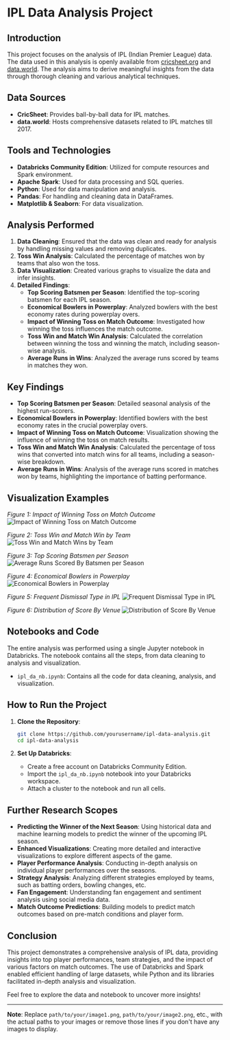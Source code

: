 # IPL Data Analysis Project

## Introduction

This project focuses on the analysis of IPL (Indian Premier League) data. The data used in this analysis is openly available from [cricsheet.org](http://cricsheet.org/) and [data.world](https://data.world/raghu543/ipl-data-till-2017). The analysis aims to derive meaningful insights from the data through thorough cleaning and various analytical techniques.

## Data Sources

- **CricSheet**: Provides ball-by-ball data for IPL matches.
- **data.world**: Hosts comprehensive datasets related to IPL matches till 2017.

## Tools and Technologies

- **Databricks Community Edition**: Utilized for compute resources and Spark environment.
- **Apache Spark**: Used for data processing and SQL queries.
- **Python**: Used for data manipulation and analysis.
- **Pandas**: For handling and cleaning data in DataFrames.
- **Matplotlib & Seaborn**: For data visualization.

## Analysis Performed

1. **Data Cleaning**: Ensured that the data was clean and ready for analysis by handling missing values and removing duplicates.
2. **Toss Win Analysis**: Calculated the percentage of matches won by teams that also won the toss.
3. **Data Visualization**: Created various graphs to visualize the data and infer insights.
4. **Detailed Findings**:
   - **Top Scoring Batsmen per Season**: Identified the top-scoring batsmen for each IPL season.
   - **Economical Bowlers in Powerplay**: Analyzed bowlers with the best economy rates during powerplay overs.
   - **Impact of Winning Toss on Match Outcome**: Investigated how winning the toss influences the match outcome.
   - **Toss Win and Match Win Analysis**: Calculated the correlation between winning the toss and winning the match, including season-wise analysis.
   - **Average Runs in Wins**: Analyzed the average runs scored by teams in matches they won.

## Key Findings

- **Top Scoring Batsmen per Season**: Detailed seasonal analysis of the highest run-scorers.
- **Economical Bowlers in Powerplay**: Identified bowlers with the best economy rates in the crucial powerplay overs.
- **Impact of Winning Toss on Match Outcome**: Visualization showing the influence of winning the toss on match results.
- **Toss Win and Match Win Analysis**: Calculated the percentage of toss wins that converted into match wins for all teams, including a season-wise breakdown.
- **Average Runs in Wins**: Analysis of the average runs scored in matches won by teams, highlighting the importance of batting performance.

## Visualization Examples

_Figure 1: Impact of Winning Toss on Match Outcome_
![Impact of Winning Toss on Match Outcome](./impact_of_winning_toss_on_match.png)

_Figure 2: Toss Win and Match Win by Team_
![Toss Win and Match Wins by Team](./wins_after_winning_toss.png)

_Figure 3: Top Scoring Batsmen per Season_
![Average Runs Scored By Batsmen per Season](./average_runs_scored_by_batsmen.png)

_Figure 4: Economical Bowlers in Powerplay_
![Economical Bowlers in Powerplay](./most_economical_bowlers.png)

_Figure 5: Frequent Dismissal Type in IPL_
![Frequent Dismissal Type in IPL](./frequent_dismissal_type.png)

_Figure 6: Distribution of Score By Venue_
![Distribution of Score By Venue](./distribution_of_score_by_venue.png)

## Notebooks and Code

The entire analysis was performed using a single Jupyter notebook in Databricks. The notebook contains all the steps, from data cleaning to analysis and visualization.

- `ipl_da_nb.ipynb`: Contains all the code for data cleaning, analysis, and visualization.

## How to Run the Project

1. **Clone the Repository**:

   ```sh
   git clone https://github.com/yourusername/ipl-data-analysis.git
   cd ipl-data-analysis
   ```

2. **Set Up Databricks**:
   - Create a free account on Databricks Community Edition.
   - Import the `ipl_da_nb.ipynb` notebook into your Databricks workspace.
   - Attach a cluster to the notebook and run all cells.

## Further Research Scopes

- **Predicting the Winner of the Next Season**: Using historical data and machine learning models to predict the winner of the upcoming IPL season.
- **Enhanced Visualizations**: Creating more detailed and interactive visualizations to explore different aspects of the game.
- **Player Performance Analysis**: Conducting in-depth analysis on individual player performances over the seasons.
- **Strategy Analysis**: Analyzing different strategies employed by teams, such as batting orders, bowling changes, etc.
- **Fan Engagement**: Understanding fan engagement and sentiment analysis using social media data.
- **Match Outcome Predictions**: Building models to predict match outcomes based on pre-match conditions and player form.

## Conclusion

This project demonstrates a comprehensive analysis of IPL data, providing insights into top player performances, team strategies, and the impact of various factors on match outcomes. The use of Databricks and Spark enabled efficient handling of large datasets, while Python and its libraries facilitated in-depth analysis and visualization.

Feel free to explore the data and notebook to uncover more insights!

---

**Note**: Replace `path/to/your/image1.png`, `path/to/your/image2.png`, etc., with the actual paths to your images or remove those lines if you don't have any images to display.
